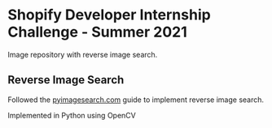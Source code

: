 # Shopify Developer Internship Challenge - Summer 2021
 
Image repository with reverse image search. 

## Reverse Image Search
Followed the [pyimagesearch.com](https://www.pyimagesearch.com/2014/12/01/complete-guide-building-image-search-engine-python-opencv/) guide to implement reverse image search.

Implemented in Python using OpenCV



